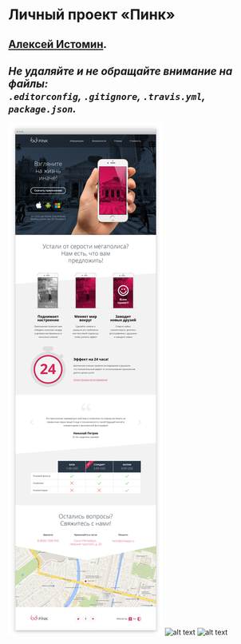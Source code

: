 # Личный проект «Пинк»

[Алексей Истомин](https://github.com/webistomin).
---

_Не удаляйте и не обращайте внимание на файлы:_<br>
_`.editorconfig`, `.gitignore`, `.travis.yml`, `package.json`._
---

![alt text](mockup/Pink-browser.jpg)
![alt text](img/Pink-iphones-3x-1.jpg)
![alt text](img/Pink-macbook-iphone-ipad.jpg)
